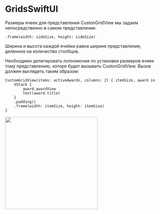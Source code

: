 # GridsSwiftUI

Размеры ячеек для представления CustonGridView мы задаем непосредственно в самом представлении:

```
.frame(width: sideSize, height: sideSize)
```

Ширина и высота каждой ячейки равна ширине представления, деленное на количество столбцов.

Необходимо делегировать полномочия по установки размеров ячеек тому представлению, которе будет вызывать CustonGridView. 
Вызов должен выглядеть таким образом:

```
CustomGridView(items: activeAwards, columns: 2) { itemSize, award in
    VStack {
        award.awardView
        Text(award.title)
    }
    .padding()
    .frame(width: itemSize, height: itemSize)
}
```

<img src = "https://user-images.githubusercontent.com/101284761/167266444-42b105ae-c8b8-47a4-a41d-aa40ee66f410.png" width = "300">
